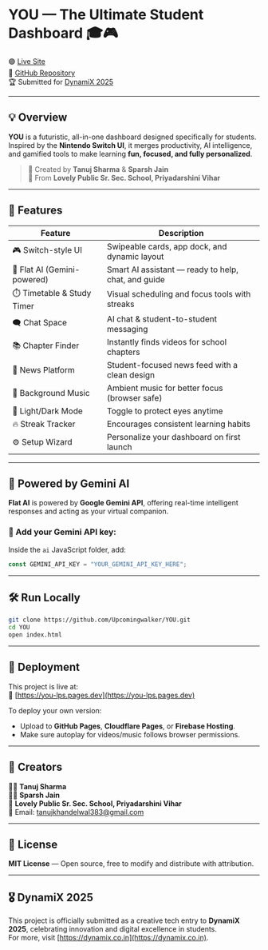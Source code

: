 # YOU — The Ultimate Student Dashboard 🎓🎮  
🟣 [Live Site](https://you-lps.pages.dev)  
🧠 [GitHub Repository](https://github.com/Upcomingwalker/YOU)  
🏆 Submitted for [DynamiX 2025](https://dynamix.co.in/)

---

## 💡 Overview

**YOU** is a futuristic, all-in-one dashboard designed specifically for students.  
Inspired by the **Nintendo Switch UI**, it merges productivity, AI intelligence, and gamified tools to make learning **fun, focused, and fully personalized**.

> 🏫 Created by **Tanuj Sharma** & **Sparsh Jain**  
> 🏫 From **Lovely Public Sr. Sec. School, Priyadarshini Vihar**

---

## 🎯 Features

| Feature | Description |
|--------|-------------|
| 🎮 Switch-style UI | Swipeable cards, app dock, and dynamic layout |
| 🧠 Flat AI (Gemini-powered) | Smart AI assistant — ready to help, chat, and guide |
| ⏱️ Timetable & Study Timer | Visual scheduling and focus tools with streaks |
| 🗨️ Chat Space | AI chat & student-to-student messaging |
| 📚 Chapter Finder | Instantly finds videos for school chapters |
| 📰 News Platform | Student-focused news feed with a clean design |
| 🎵 Background Music | Ambient music for better focus (browser safe) |
| 🌙 Light/Dark Mode | Toggle to protect eyes anytime |
| 🔥 Streak Tracker | Encourages consistent learning habits |
| ⚙️ Setup Wizard | Personalize your dashboard on first launch |

---

## 🧠 Powered by Gemini AI

**Flat AI** is powered by **Google Gemini API**, offering real-time intelligent responses and acting as your virtual companion.

### 🔐 Add your Gemini API key:

Inside the `ai` JavaScript folder, add:

```js
const GEMINI_API_KEY = "YOUR_GEMINI_API_KEY_HERE";
```

---

## 🛠️ Run Locally

```bash
git clone https://github.com/Upcomingwalker/YOU.git
cd YOU
open index.html
```

---

## 🚀 Deployment

This project is live at:  
🔗 [https://you-lps.pages.dev](https://you-lps.pages.dev)

To deploy your own version:
- Upload to **GitHub Pages**, **Cloudflare Pages**, or **Firebase Hosting**.
- Make sure autoplay for videos/music follows browser permissions.

---

## 🙌 Creators

👨‍💻 **Tanuj Sharma**  
👨‍💻 **Sparsh Jain**  
🏫 **Lovely Public Sr. Sec. School, Priyadarshini Vihar**  
📧 Email: [tanujkhandelwal383@gmail.com](mailto:tanujkhandelwal383@gmail.com)

---

## 📜 License

**MIT License** — Open source, free to modify and distribute with attribution.

---

## 🎖️ DynamiX 2025

This project is officially submitted as a creative tech entry to **DynamiX 2025**, celebrating innovation and digital excellence in students.  
For more, visit [https://dynamix.co.in](https://dynamix.co.in).
